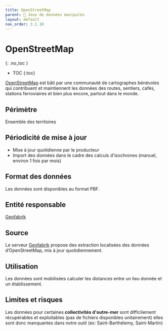 ```yaml
---
title: OpenStreetMap
parent: 🎨 Jeux de données manipulés
layout: default
nav_order: 3.1.10
---
```


# OpenStreetMap
{: .no_toc }

- TOC
{:toc}

[OpenStreetMap](https://www.openstreetmap.org/about) est bâti par une communauté de cartographes bénévoles qui contribuent et maintiennent les données des routes, sentiers, cafés, stations ferroviaires et bien plus encore, partout dans le monde.

## Périmètre

Ensemble des territoires

## Périodicité de mise à jour

- Mise à jour quotidienne par le producteur
- Import des données dans le cadre des calculs d'isochrones (manuel, environ 1 fois par mois)

## Format des données

Les données sont disponibles au format PBF.

## Entité responsable

[Geofabrik](https://download.geofabrik.de/)

## Source

Le serveur [Geofabrik](https://download.geofabrik.de/) propose des extraction localisées des données d’OpenStreetMap, mis à jour quotidiennement.

## Utilisation

Les données sont mobilisées calculer les distances entre un lieu donnée et un établissement.

## Limites et risques

Les données pour certaines **collectivités d'outre-mer** sont difficilement récupérables et exploitables (pas de fichiers disponibles unitairement) elles sont donc manquantes dans notre outil (ex: Saint-Barthélemy, Saint-Martin)